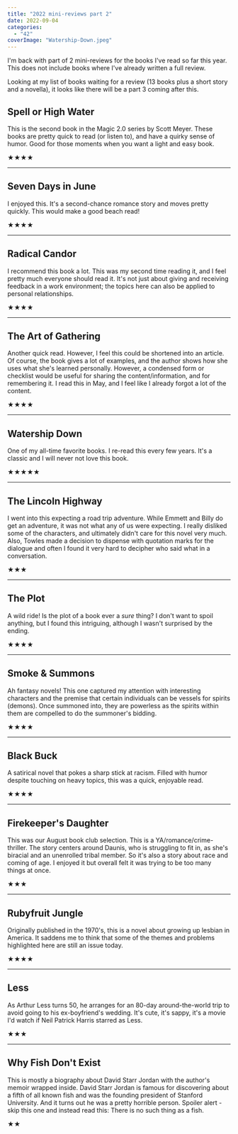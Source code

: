 ```yaml
---
title: "2022 mini-reviews part 2"
date: 2022-09-04
categories: 
  - "42"
coverImage: "Watership-Down.jpeg"
---
```


I'm back with part of 2 mini-reviews for the books I've read so far this year. This does not include books where I've already written a full review.

Looking at my list of books waiting for a review (13 books plus a short story and a novella), it looks like there will be a part 3 coming after this.

## Spell or High Water

This is the second book in the Magic 2.0 series by Scott Meyer. These books are pretty quick to read (or listen to), and have a quirky sense of humor. Good for those moments when you want a light and easy book.

★★★★

* * *

## Seven Days in June

I enjoyed this. It's a second-chance romance story and moves pretty quickly. This would make a good beach read!

★★★★

* * *

## Radical Candor

I recommend this book a lot. This was my second time reading it, and I feel pretty much everyone should read it. It's not just about giving and receiving feedback in a work environment; the topics here can also be applied to personal relationships.

★★★★

* * *

## The Art of Gathering

Another quick read. However, I feel this could be shortened into an article. Of course, the book gives a lot of examples, and the author shows how she uses what she's learned personally. However, a condensed form or checklist would be useful for sharing the content/information, and for remembering it. I read this in May, and I feel like I already forgot a lot of the content.

★★★★

* * *

## Watership Down

One of my all-time favorite books. I re-read this every few years. It's a classic and I will never not love this book.

★★★★★

* * *

## The Lincoln Highway

I went into this expecting a road trip adventure. While Emmett and Billy do get an adventure, it was not what any of us were expecting. I really disliked some of the characters, and ultimately didn't care for this novel very much. Also, Towles made a decision to dispense with quotation marks for the dialogue and often I found it very hard to decipher who said what in a conversation.

★★★

* * *

## The Plot

A wild ride! Is the plot of a book ever a _sure_ thing? I don't want to spoil anything, but I found this intriguing, although I wasn't surprised by the ending.

★★★★

* * *

## Smoke & Summons

Ah fantasy novels! This one captured my attention with interesting characters and the premise that certain individuals can be vessels for spirits (demons). Once summoned into, they are powerless as the spirits within them are compelled to do the summoner's bidding.

★★★★

* * *

## Black Buck

A satirical novel that pokes a sharp stick at racism. Filled with humor despite touching on heavy topics, this was a quick, enjoyable read.

★★★★

* * *

## Firekeeper's Daughter

This was our August book club selection. This is a YA/romance/crime-thriller. The story centers around Daunis, who is struggling to fit in, as she's biracial and an unenrolled tribal member. So it's also a story about race and coming of age. I enjoyed it but overall felt it was trying to be too many things at once.

★★★

* * *

## Rubyfruit Jungle

Originally published in the 1970's, this is a novel about growing up lesbian in America. It saddens me to think that some of the themes and problems highlighted here are still an issue today.

★★★★

* * *

## Less

As Arthur Less turns 50, he arranges for an 80-day around-the-world trip to avoid going to his ex-boyfriend's wedding. It's cute, it's sappy, it's a movie I'd watch if Neil Patrick Harris starred as Less.

★★★

* * *

## Why Fish Don't Exist

This is mostly a biography about David Starr Jordan with the author's memoir wrapped inside. David Starr Jordan is famous for discovering about a fifth of all known fish and was the founding president of Stanford University. And it turns out he was a pretty horrible person. Spoiler alert - skip this one and instead read this: There is no such thing as a fish.

★★
